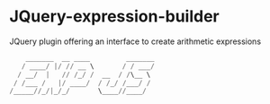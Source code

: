 # JQuery-expression-builder
JQuery plugin offering an interface to create arithmetic expressions

```S
    _______  __ ____         _______
   / ____/ |/ // __ \       / / ___/
  / __/  |   // /_/ /  __  / /\__ \ 
 / /___ /   |/ ____/  / /_/ /___/ / 
/_____//_/|_/_/       \____//____/  
```
